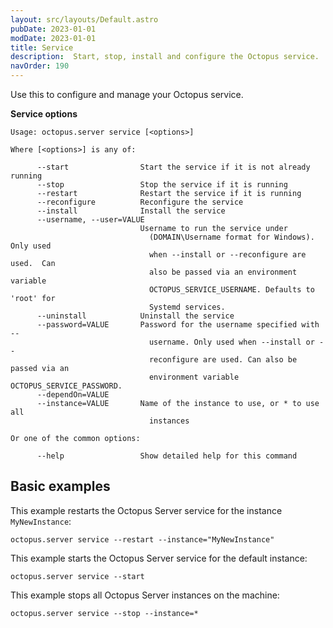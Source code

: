 ```yaml
---
layout: src/layouts/Default.astro
pubDate: 2023-01-01
modDate: 2023-01-01
title: Service
description:  Start, stop, install and configure the Octopus service.
navOrder: 190
---
```


Use this to configure and manage your Octopus service.

**Service options**

```text
Usage: octopus.server service [<options>]

Where [<options>] is any of:

      --start                Start the service if it is not already running
      --stop                 Stop the service if it is running
      --restart              Restart the service if it is running
      --reconfigure          Reconfigure the service
      --install              Install the service
      --username, --user=VALUE
                             Username to run the service under
                               (DOMAIN\Username format for Windows). Only used
                               when --install or --reconfigure are used.  Can
                               also be passed via an environment variable
                               OCTOPUS_SERVICE_USERNAME. Defaults to 'root' for
                               Systemd services.
      --uninstall            Uninstall the service
      --password=VALUE       Password for the username specified with --
                               username. Only used when --install or --
                               reconfigure are used. Can also be passed via an
                               environment variable OCTOPUS_SERVICE_PASSWORD.
      --dependOn=VALUE
      --instance=VALUE       Name of the instance to use, or * to use all
                               instances

Or one of the common options:

      --help                 Show detailed help for this command
```

## Basic examples

This example restarts the Octopus Server service for the instance `MyNewInstance`:

```
octopus.server service --restart --instance="MyNewInstance"
```

This example starts the Octopus Server service for the default instance:

```
octopus.server service --start
```

This example stops all Octopus Server instances on the machine:

```
octopus.server service --stop --instance=*
```

